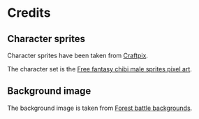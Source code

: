 # Credits

## Character sprites

Character sprites have been taken from
[Craftpix](https://craftpix.net/).

The character set is the
[Free fantasy chibi male sprites pixel art](https://craftpix.net/freebies/free-fantasy-chibi-male-sprites-pixel-art/).

## Background image

The background image is taken from
[Forest battle backgrounds](https://craftpix.net/freebies/free-forest-battle-backgrounds/).
